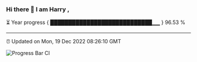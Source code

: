 ### Hi there 👋 I am Harry , 

⏳ Year progress { ████████████████████████████▁▁ } 96.53 %

---

⏰ Updated on Mon, 19 Dec 2022 08:26:10 GMT

![Progress Bar CI](https://github.com/duykhang68/duykhang68/workflows/Progress%20Bar%20CI/badge.svg)
